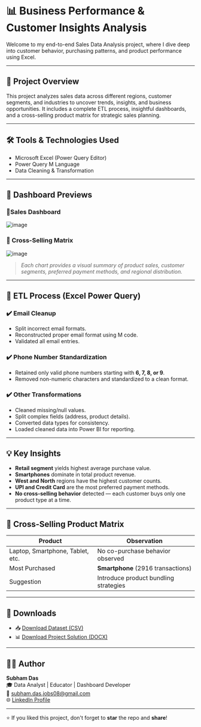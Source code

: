 # 📊 Business Performance & Customer Insights Analysis

Welcome to my end-to-end Sales Data Analysis project, where I dive deep into customer behavior, purchasing patterns, and product performance using Excel.

---

## 🚀 Project Overview

This project analyzes sales data across different regions, customer segments, and industries to uncover trends, insights, and business opportunities. It includes a complete ETL process, insightful dashboards, and a cross-selling product matrix for strategic sales planning.

---

## 🛠️ Tools & Technologies Used

- Microsoft Excel (Power Query Editor)
- Power Query M Language
- Data Cleaning & Transformation

---

## 📸 Dashboard Previews

### 🔹Sales Dashboard

![image](https://github.com/user-attachments/assets/f73d2c8b-246b-4018-867d-b076599b6222)

### 🔹 Cross-Selling Matrix

![image](https://github.com/user-attachments/assets/88e66dea-d9d4-4e81-8c77-dbff210d0572)

> *Each chart provides a visual summary of product sales, customer segments, preferred payment methods, and regional distribution.*

---

## 🔄 ETL Process (Excel Power Query)

### ✔️ Email Cleanup
- Split incorrect email formats.
- Reconstructed proper email format using M code.
- Validated all email entries.

### ✔️ Phone Number Standardization
- Retained only valid phone numbers starting with **6, 7, 8, or 9**.
- Removed non-numeric characters and standardized to a clean format.

### ✔️ Other Transformations
- Cleaned missing/null values.
- Split complex fields (address, product details).
- Converted data types for consistency.
- Loaded cleaned data into Power BI for reporting.

---

## 💡 Key Insights

- **Retail segment** yields highest average purchase value.
- **Smartphones** dominate in total product revenue.
- **West and North** regions have the highest customer counts.
- **UPI and Credit Card** are the most preferred payment methods.
- **No cross-selling behavior** detected — each customer buys only one product type at a time.

---

## 🔁 Cross-Selling Product Matrix

| Product         | Observation |
|----------------|-------------|
| Laptop, Smartphone, Tablet, etc. | No co-purchase behavior observed |
| Most Purchased | **Smartphone** (2916 transactions) |
| Suggestion | Introduce product bundling strategies |

---

## 📂 Downloads

- 📥 [Download Dataset (CSV)](https://drive.google.com/drive/folders/1i9_GNoFwRzimNZrbSUevrqN-4DzYiJtr?usp=sharing)  
- 📊 [Download Project Solution (DOCX)](https://drive.google.com/drive/folders/1i9_GNoFwRzimNZrbSUevrqN-4DzYiJtr?usp=sharing)  

---

## 🧑‍💻 Author

**Subham Das**  
🎓 Data Analyst | Educator | Dashboard Developer  
📧 subham.das.jobs08@gmail.com  
🌐 [LinkedIn Profile](https://www.linkedin.com/in/subham-das-6a7809198/?trk=opento_sprofile_details)  

---

⭐ If you liked this project, don't forget to **star** the repo and **share**!


